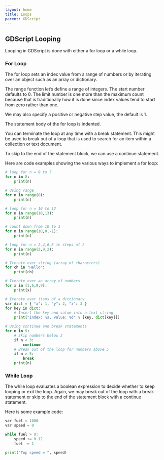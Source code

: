 ```yaml
---
layout: home
title: Loops
parent: GDScript
---
```


## GDScript Looping

Looping in GDScript is done with either a for loop or a while loop.

### For Loop

The for loop sets an index value from a range of numbers or by iterating over an object such as an array or dictionary.

The range function let’s define a range of integers. The start number defaults to 0. The limit number is one more than the maximum count because that is traditionally how it is done since index values tend to start from zero rather than one.

We may also specify a positive or negative step value, the default is 1.

The statement body of the for loop is indented.

You can terminate the loop at any time with a break statement. This might be used to break out of a loop that is used to search for an item within a collection or text document.

To skip to the end of the statement block, we can use a continue statement.

Here are code examples showing the various ways to implement a for loop:

```py
# loop for n = 0 to 7
for n in 8:
    print(n)

# Using range
for n in range(8):
    print(n)

# loop for n = 10 to 12
for n in range(10,13):
    print(n)

# count down from 10 to 1
for n in range(10,0,-1):
    print(n)

# loop for n = 2,4,6,8 in steps of 2
for n in range(2,9,2):
    print(n)

# Iterate over string (array of characters)
for ch in "Hello":
    print(ch)

# Iterate over an array of numbers
for x in [3,6,8,9]:
    print(x)

# Iterate over items of a dictionary
var dict = { "x": 1, "y": 2, "z": 3 }
for key in dict:
    # Insert the key and value into a text string
    print("index: %s, value: %d" % [key, dict[key]])

# Using continue and break statements
for n in 9:
    # Skip numbers below 3
    if n < 3:
        continue
    # Break out of the loop for numbers above 5
    if n > 5:
        break
    print(n)
```

### While Loop

The while loop evaluates a boolean expression to decide whether to keep looping or exit the loop. Again, we may break out of the loop with a break statement or skip to the end of the statement block with a continue statement.

Here is some example code:
```py
var fuel = 1000
var speed = 0

while fuel > 0:
    speed += 0.12
    fuel -= 1

print("Top speed = ", speed)
```
